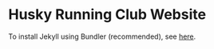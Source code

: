 # Husky Running Club Website

To install Jekyll using Bundler (recommended), see [here](https://help.github.com/articles/setting-up-your-github-pages-site-locally-with-jekyll/).
